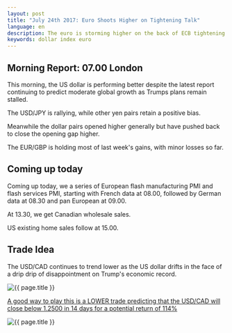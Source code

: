 ```yaml
---
layout: post
title: "July 24th 2017: Euro Shoots Higher on Tightening Talk"
language: en
description: The euro is storming higher on the back of ECB tightening comments, but this merely extends the recent trend that has been running throughout 2017
keywords: dollar index euro
---
```

## Morning Report: 07.00 London

This morning, the US dollar is performing better despite the latest report continuing to predict moderate global growth as Trumps plans remain stalled. 

The USD/JPY is rallying, while other yen pairs retain a positive bias. 

Meanwhile the dollar pairs opened higher generally but have pushed back to close the opening gap higher. 

The EUR/GBP is holding most of last week's gains, with minor losses so far. 

## Coming up today

Coming up today, we a series of European flash manufacturing PMI and flash services PMI, starting with French data at 08.00, followed by German data at 08.30 and pan European at 09.00. 

At 13.30, we get Canadian wholesale sales. 

US existing home sales follow at 15.00. 

## Trade Idea

The USD/CAD continues to trend lower as the US dollar drifts in the face of a drip drip of disappointment on Trump's economic record.  

<img class="post-image" src="{{ site.url }}/images/2017-07-24_07-42-30.jpg" alt="{{ page.title }}" title="{{ page.title }}">

<a href="%link%%?currency=GBP&market=forex&underlying=frxUSDCAD&formname=higherlower&duration_amount=14&duration_units=d&amount=10&amount_type=payout&expiry_type=duration&barrier=1.2500" target="_blank">A good way to play this is a LOWER trade predicting that the USD/CAD will close below 1.2500 in 14 days for a potential return of 114%</a>

<img class="post-image" src="{{ site.url }}/images/2017-07-24_07-44-30.jpg" alt="{{ page.title }}" title="{{ page.title }}">